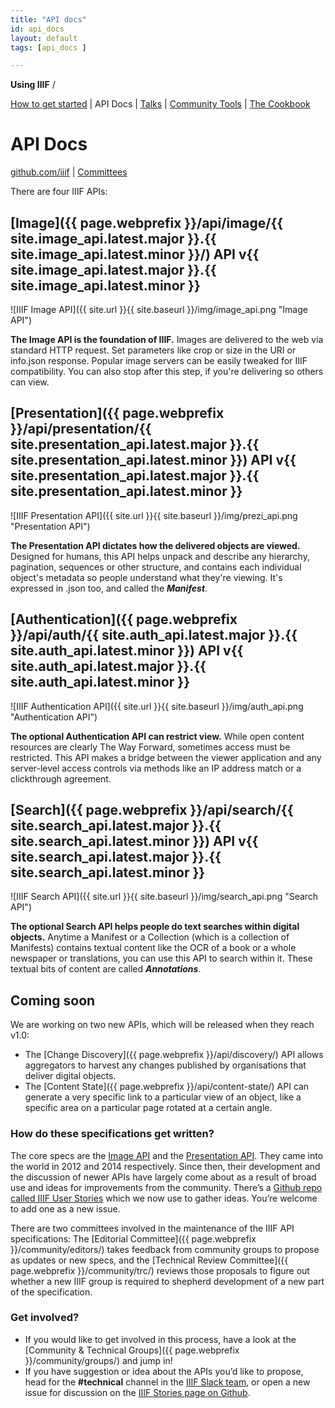 ```yaml
---
title: "API docs"
id: api_docs
layout: default
tags: [api_docs ]

---
```



**Using IIIF** /

<span style="text-decoration:underline;">How to get started</span> | API Docs | <span style="text-decoration:underline;">Talks</span> | <span style="text-decoration:underline;">Community Tools</span> | <span style="text-decoration:underline;">The Cookbook</span>


# API Docs

[github.com/iiif](https://github.com/iiif) | <span style="text-decoration:underline;">Committees</span>

There are four IIIF APIs:

<a name="image"></a>
## [Image]({{ page.webprefix }}/api/image/{{ site.image_api.latest.major }}.{{ site.image_api.latest.minor }}/) API v{{ site.image_api.latest.major }}.{{ site.image_api.latest.minor }}




![IIIF Image API]({{ site.url }}{{ site.baseurl }}/img/image_api.png "Image API")


**The Image API is the foundation of IIIF.** Images are delivered to the web via standard HTTP request. Set parameters like crop or size in the URI or info.json response. Popular image servers can be easily tweaked for IIIF compatibility. You can also stop after this step, if you're delivering so others can view.

<a name="presentation"></a>
## [Presentation]({{ page.webprefix }}/api/presentation/{{ site.presentation_api.latest.major }}.{{ site.presentation_api.latest.minor }}) API v{{ site.presentation_api.latest.major }}.{{ site.presentation_api.latest.minor }}

![IIIF Presentation API]({{ site.url }}{{ site.baseurl }}/img/prezi_api.png "Presentation API")


**The Presentation API dictates how the delivered objects are viewed.** Designed for humans, this API helps unpack and describe any hierarchy, pagination, sequences or other structure, and contains each individual object's metadata so people understand what they're viewing. It's expressed in .json too, and called the **_Manifest_**.

<a name="authentication"></a>
## [Authentication]({{ page.webprefix }}/api/auth/{{ site.auth_api.latest.major }}.{{ site.auth_api.latest.minor }}) API v{{ site.auth_api.latest.major }}.{{ site.auth_api.latest.minor }}

![IIIF Authentication API]({{ site.url }}{{ site.baseurl }}/img/auth_api.png "Authentication API")

**The optional Authentication API can restrict view.** While open content resources are clearly The Way Forward, sometimes access must be restricted. This API makes a bridge between the viewer application and any server-level access controls via methods like an IP address match or a clickthrough agreement.

<a name="search"></a>
## [Search]({{ page.webprefix }}/api/search/{{ site.search_api.latest.major }}.{{ site.search_api.latest.minor }}) API v{{ site.search_api.latest.major }}.{{ site.search_api.latest.minor }}

![IIIF Search API]({{ site.url }}{{ site.baseurl }}/img/search_api.png "Search API")


**The optional Search API helps people do text searches within digital objects.** Anytime a Manifest or a Collection (which is a collection of Manifests) contains textual content like the OCR of a book or a whole newspaper or translations, you can use this API to search within it. These textual bits of content are called **_Annotations_**.


## Coming soon

We are working on two new APIs, which will be released when they reach v1.0:



*   The [Change Discovery]({{ page.webprefix }}/api/discovery/) API allows aggregators to harvest any changes published by organisations that deliver digital objects.
*   The [Content State]({{ page.webprefix }}/api/content-state/) API can generate a very specific link to a particular view of an object, like a specific area on a particular page rotated at a certain angle.


### How do these specifications get written?

The core specs are the <span style="text-decoration:underline;">Image API</span> and the <span style="text-decoration:underline;">Presentation API</span>. They came into the world in 2012 and 2014 respectively. Since then, their development and the discussion of newer APIs have largely come about as a result of broad use and ideas for improvements from the community. There’s a [Github repo called IIIF User Stories](https://github.com/IIIF/iiif-stories/) which we now use to gather ideas. You’re welcome to add one as a new issue.

There are two committees involved in the maintenance of the IIIF API specifications: The [Editorial Committee]({{ page.webprefix }}/community/editors/) takes feedback from community groups to propose as updates or new specs, and the [Technical Review Committee]({{ page.webprefix }}/community/trc/) reviews those proposals to figure out whether a new IIIF group is required to shepherd development of a new part of the specification.


### Get involved?

*   If you would like to get involved in this process, have a look at the [Community & Technical Groups]({{ page.webprefix }}/community/groups/) and jump in!
*   If you have suggestion or idea about the APIs you’d like to propose, head for the **#technical** channel in the [IIIF Slack team](http://iiif.slack.com), or open a new issue for discussion on the [IIIF Stories page on Github](https://github.com/IIIF/iiif-stories/).

